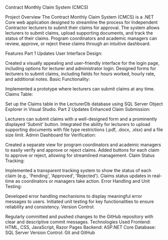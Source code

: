 Contract Monthly Claim System (CMCS)

Project Overview
The Contract Monthly Claim System (CMCS) is a .NET Core web application
designed to streamline the process for Independent Contractor lecturers to submit
their claims for approval. The system allows lecturers to submit claims, upload supporting documents, 
and track the status of their claims. Program coordinators and academic managers can review, approve, 
or reject these claims through an intuitive dashboard.

Features
Part 1 Updates
User Interface Design:

Created a visually appealing and user-friendly interface for the login page, including options for lecturer and administrator login.
Designed forms for lecturers to submit claims, including fields for hours worked, hourly rate, and additional notes.
Basic Functionality:

Implemented a prototype where lecturers can submit claims at any time.
Claims Table:

Set up the Claims table in the LecturerDb database using SQL Server Object Explorer in Visual Studio.
Part 2 Updates
Enhanced Claim Submission:

Lecturers can submit claims with a well-designed form and a prominently displayed 'Submit' button.
Integrated the ability for lecturers to upload supporting documents with file type restrictions (.pdf, .docx, .xlsx) and a file size limit.
Admin Dashboard for Verification:

Created a separate view for program coordinators and academic managers to easily verify and approve or reject claims.
Added buttons for each claim to approve or reject, allowing for streamlined management.
Claim Status Tracking:

Implemented a transparent tracking system to show the status of each claim (e.g., 'Pending', 'Approved', 'Rejected').
Claims status updates in real-time as coordinators or managers take action.
Error Handling and Unit Testing:

Developed error handling mechanisms to display meaningful error messages to users.
Initiated unit testing for key functionalities to ensure reliability and consistency.
Version Control:

Regularly committed and pushed changes to the GitHub repository with clear and descriptive commit messages.
Technologies Used
Frontend: HTML, CSS, JavaScript, Razor Pages
Backend: ASP.NET Core
Database: SQL Server
Version Control: Git and GitHub
